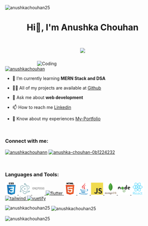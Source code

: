   
<span align="left"> <img src="https://komarev.com/ghpvc/?username=anushkachouhan25&label=Profile%20views&color=0e75b6&style=flat" alt="anushkachouhan25" /> </span>
<h1 align="center">Hi👋, I'm Anushka Chouhan</h1>
<h1 align="center">
    <img src="https://readme-typing-svg.herokuapp.com/?font=Righteous&size=25&center=true&vCenter=true&width=800&height=70&duration=4000&lines=Passionate+frontend+developer+from+India!+;+Learning+enthusiast!;" />
</h1><img align="right" alt="Coding" width="400" src="https://cdn.dribbble.com/users/4055494/screenshots/15215756/media/d2b66c4ca0192aa26d103448b3d1518b.gif"

<p align="left"> <a href="https://www.linkedin.com/in/anushka-chouhan/ target="blank"><img src="https://img.shields.io/twitter/follow/anushkachouhan?logo=twitter&style=for-the-badge" alt="anushkachouhan" /></a> </p>

- 🌱 I’m currently learning **MERN Stack and DSA**

- 👨‍💻 All of my projects are available at [Github](https://github.com/AnushkaChouhan25)

- 💬 Ask me about **web development**

- 📫 How to reach me [Linkedin](https://www.linkedin.com/in/anushka-chouhan/)

- 📄 Know about my experiences [My-Portfolio](https://anushkachouhan25.github.io/My-Portfolio/)


<br>
<h3 align="left">Connect with me:</h3>
<p align="left">
<a href="https://twitter.com/anushkachouhann" target="blank"><img align="center" src="https://raw.githubusercontent.com/rahuldkjain/github-profile-readme-generator/master/src/images/icons/Social/twitter.svg" alt="anushkachouhann" height="30" width="40" /></a>
<a href="https://linkedin.com/in/anushka-chouhan-0b1224232" target="blank"><img align="center" src="https://raw.githubusercontent.com/rahuldkjain/github-profile-readme-generator/master/src/images/icons/Social/linked-in-alt.svg" alt="anushka-chouhan-0b1224232" height="30" width="40" /></a>
</p>
<br> 
<h3 align="left">Languages and Tools:</h3>
<p align="left"> <a href="https://www.w3schools.com/css/" target="_blank" rel="noreferrer"> <img src="https://raw.githubusercontent.com/devicons/devicon/master/icons/css3/css3-original-wordmark.svg" alt="css3" width="40" height="40"/> </a> <a href="https://www.electronjs.org" target="_blank" rel="noreferrer"> <img src="https://raw.githubusercontent.com/devicons/devicon/master/icons/electron/electron-original.svg" alt="electron" width="40" height="40"/> </a> <a href="https://expressjs.com" target="_blank" rel="noreferrer"> <img src="https://raw.githubusercontent.com/devicons/devicon/master/icons/express/express-original-wordmark.svg" alt="express" width="40" height="40"/> </a> <a href="https://flutter.dev" target="_blank" rel="noreferrer"> <img src="https://www.vectorlogo.zone/logos/flutterio/flutterio-icon.svg" alt="flutter" width="40" height="40"/> </a> <a href="https://www.w3.org/html/" target="_blank" rel="noreferrer"> <img src="https://raw.githubusercontent.com/devicons/devicon/master/icons/html5/html5-original-wordmark.svg" alt="html5" width="40" height="40"/> </a> <a href="https://www.java.com" target="_blank" rel="noreferrer"> <img src="https://raw.githubusercontent.com/devicons/devicon/master/icons/java/java-original.svg" alt="java" width="40" height="40"/> </a> <a href="https://developer.mozilla.org/en-US/docs/Web/JavaScript" target="_blank" rel="noreferrer"> <img src="https://raw.githubusercontent.com/devicons/devicon/master/icons/javascript/javascript-original.svg" alt="javascript" width="40" height="40"/> </a> <a href="https://www.mongodb.com/" target="_blank" rel="noreferrer"> <img src="https://raw.githubusercontent.com/devicons/devicon/master/icons/mongodb/mongodb-original-wordmark.svg" alt="mongodb" width="40" height="40"/> </a> <a href="https://nodejs.org" target="_blank" rel="noreferrer"> <img src="https://raw.githubusercontent.com/devicons/devicon/master/icons/nodejs/nodejs-original-wordmark.svg" alt="nodejs" width="40" height="40"/> </a> <a href="https://reactjs.org/" target="_blank" rel="noreferrer"> <img src="https://raw.githubusercontent.com/devicons/devicon/master/icons/react/react-original-wordmark.svg" alt="react" width="40" height="40"/> </a> <a href="https://tailwindcss.com/" target="_blank" rel="noreferrer"> <img src="https://www.vectorlogo.zone/logos/tailwindcss/tailwindcss-icon.svg" alt="tailwind" width="40" height="40"/> </a> <a href="https://vuetifyjs.com/en/" target="_blank" rel="noreferrer"> <img src="https://bestofjs.org/logos/vuetify.svg" alt="vuetify" width="40" height="40"/> </a> </p>

<p><img align="left" src="https://github-readme-stats.vercel.app/api/top-langs?username=anushkachouhan25&show_icons=true&locale=en&layout=compact" alt="anushkachouhan25" /></p>

<p>&nbsp;<img align="center" src="https://github-readme-stats.vercel.app/api?username=anushkachouhan25&show_icons=true&locale=en" alt="anushkachouhan25" /></p>

<p><img align="center" src="https://github-readme-streak-stats.herokuapp.com/?user=anushkachouhan25&" alt="anushkachouhan25" /></p>
 
